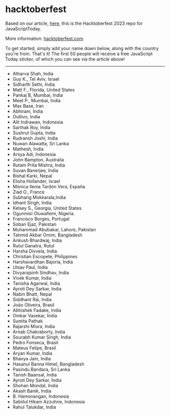 # hacktoberfest

Based on our article, [here](https://blog.javascripttoday.com/blog/hacktoberfest-2023/), this is the Hacktoberfest 2023 repo for JavaScriptToday.

More information: [hacktoberfest.com](https://hacktoberfest.com/).

To get started, simply add your name down below, along with the country you're from. That's it! The first 50 people will receive a free JavaScript Today sticker, of which you can see via the article above!

---

- Atharva Shah, India
- Guy K., Tel Aviv, Israel
- Sidharth Sethi, India
- Matt F., Florida, United States
- Pankaj B, Mumbai, India
- Meet P., Mumbai, India
- Max Base, Iran
- Abhiram, India
- Outlivo, India
- Alit Indrawan, Indonesia
- Sarthak Roy, India
- Sushrut Gupta, India
- Rudransh Joshi, India
- Nuwan Alawatta, Sri Lanka
- Mathesh, India
- Arsya Adi, Indonesia
- John Bampton, Australia
- Rutam Prita Mishra, India
- Suvan Banerjee, India
- Bishal Karki, Nepal
- Elisha Hollander, Israel
- Mónica Ilenia Tardón Vera, España
- Ziad O., France
- Subhang Mokkarala,India
- Idhant Singh, India
- Kelsey S., Georgia, United States
- Ogunmisi Oluwafemi, Nigeria.
- Francisco Borges, Portugal
- Soban Ejaz, Pakistan
- Muhammad Abubakar, Lahore, Pakistan
- Tahmid Akbar Omim, Bangladesh
- Ankush Bhardwaj, India
- Rutul Ganatra, Rutul
- Harsha Divvela, India
- Christian Escopete, Philippines
- Harshavardhan Bajoria, India
- Utsav Paul, India
- Divyarajsinh Sindhav, India
- Vivek Kumar, India
- Tanisha Agarwal, India
- Ayroti Dey Sarkar, India
- Nabin Bhatt, Nepal
- Siddhant Rai, India
- João Oliveira, Brasil
- Abhishek Fadake, India
- Omkar Vasekar, India
- Sumita Pathak
- Rajarshi Misra, India
- Arnab Chakraborty, India
- Sourabh Kumar Singh, India
- Pedro Fonseca, Brasil
- Mateus Felipe, Brasil
- Aryan Kumar, India
- Bhavya Jain, India
- Hasanul Banna Himel, Bangladesh
- Pasindu Bandara, Sri Lanka
- Tanish Baansal, India
- Ayroti Dey Sarkar, India
- Shohan Mondal, India
- Akash Banik, India
- B. Hamonangan, Indonesia
- Sabiilul Hikam Azzuhrie, Indonesia
- Rahul Talukdar, India